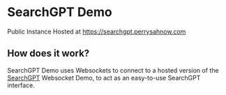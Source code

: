 # SearchGPT Demo
Public Instance Hosted at https://searchgpt.perrysahnow.com

## How does it work?
SearchGPT Demo uses Websockets to connect to a hosted version of the [SearchGPT](https://github.com/perrys25/searchgpt) Websocket Demo, to act as an easy-to-use SearchGPT interface.

